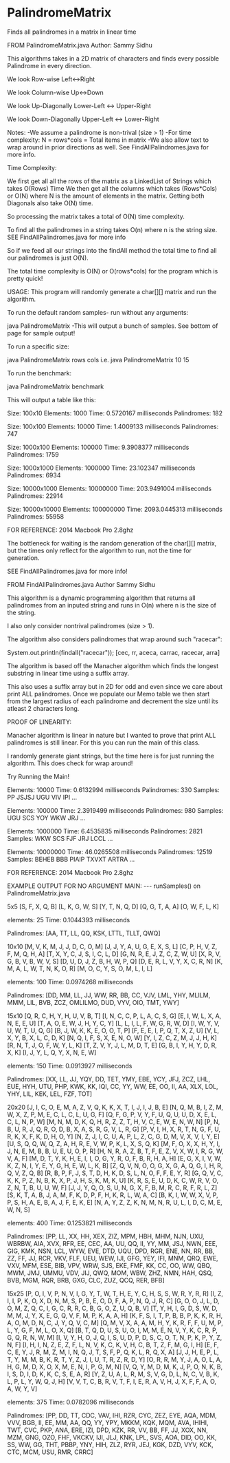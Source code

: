PalindromeMatrix
================

Finds all palindromes in a matrix in linear time


FROM PalindromeMatrix.java
Author: Sammy Sidhu

This algorithms takes in a 2D matrix of characters and finds every possible Palindrome in every direction. 

We look Row-wise 		Left<->Right

We look Column-wise 	Up<->Down

We look Up-Diagonally   Lower-Left <-> Upper-Right

We look Down-Diagonally Upper-Left <-> Lower-Right

Notes:
-We assume a palindrome is non-trival (size > 1)
-For time complexity: N = rows*cols = Total items in matrix
-We also allow text to wrap around in prior directions as well. See FindAllPalindromes.java for more info.


Time Complexity:

We first get all all the rows of the matrix as a LinkedList of Strings which takes O(Rows) Time
We then get all the columns which takes (Rows*Cols) or O(N) where N is the amount of elements in the matrix.
Getting both Diagonals also take O(N) time.

So processing the matrix takes a total of O(N) time complexity.

To find all the palindromes in a string takes O(n) where n is the string size. SEE FindAllPalindromes.java for more info

So if we feed all our strings into the findAll method the total time to find all our palindromes is just O(N).

The total time complexity is O(N) or O(rows*cols) for the program which is pretty quick!

USAGE:
This program will randomly generate a char[][] matrix and run the algorithm.

To run the default random samples- run without any arguments:

java PalindromeMatrix
-This will output a bunch of samples. See bottom of page for sample output!

To run a specific size:

java PalindromeMatrix rows cols
i.e.
java PalindromeMatrix 10 15

To run the benchmark:

java PalindromeMatrix benchmark

This will output a table like this:

Size: 100x10 Elements: 1000 Time: 0.5720167 milliseconds
Palindromes: 182

Size: 100x100 Elements: 10000 Time: 1.4009133 milliseconds
Palindromes: 747

Size: 1000x100 Elements: 100000 Time: 9.3908377 milliseconds
Palindromes: 1759

Size: 1000x1000 Elements: 1000000 Time: 23.102347 milliseconds
Palindromes: 6934

Size: 10000x1000 Elements: 10000000 Time: 203.9491004 milliseconds
Palindromes: 22914

Size: 10000x10000 Elements: 100000000 Time: 2093.0445313 milliseconds
Palindromes: 55958

FOR REFERENCE: 2014 Macbook Pro 2.8ghz

The bottleneck for waiting is the random generation of the char[][] matrix, but the times only reflect for the algorithm to run, not the time for generation.

SEE FindAllPalindromes.java for more info!

FROM FindAllPalindromes.java
Author Sammy Sidhu

This algorithm is a dynamic programming algorithm that returns all palindromes from an inputed string and runs in O(n) where n is the size of the string.

I also only consider nontrival palindromes (size > 1).

The algorithm also considers palindromes that wrap around such "racecar": 

System.out.println(findall("racecar"));
[cec, rr, aceca, carrac, racecar, arra]

The algorithm is based off the Manacher algorithm which finds the longest substring in linear time using a suffix array. 

This also uses a suffix array but in 2D for odd and even since we care about print ALL palindromes.
Once we populate our Memo table we then start from the largest radius of each palindrome and decrement the size until its atleast 2 characters long.


PROOF OF LINEARITY:

Manacher algorithm is linear in nature but I wanted to prove that print ALL palindromes is still linear. For this you can run the main of this class.

I randomly generate giant strings, but the time here is for just running the algorithm. This does check for wrap around!

Try Running the Main!

Elements: 10000 Time: 0.6132994 milliseconds Palindromes: 330
Samples: PP JSJSJ UGU VIV IPI ...

Elements: 100000 Time: 2.3919499 milliseconds Palindromes: 980
Samples: UGU SCS YOY WKW JRJ ...

Elements: 1000000 Time: 6.4535835 milliseconds Palindromes: 2821
Samples: WKW SCS FJF JRJ LCCL ...

Elements: 10000000 Time: 46.0265508 milliseconds Palindromes: 12519
Samples: BEHEB BBB PIAIP TXVXT ARTRA ...

FOR REFERENCE: 2014 Macbook Pro 2.8ghz


EXAMPLE OUTPUT FOR NO ARGUMENT MAIN: --- runSamples() on PalindromeMatrix.java

5x5
[S, F, X, Q, B]
[L, K, G, W, S]
[Y, T, N, Q, D]
[Q, G, T, A, A]
[O, W, F, L, K]

elements: 25
Time: 0.1044393 milliseconds

Palindromes:
[AA, TT, LL, QQ, KSK, LTTL, TLLT, QWQ]

10x10
[M, V, K, M, J, J, D, C, O, M]
[J, J, Y, A, U, G, E, X, S, L]
[C, P, H, V, Z, F, M, Q, H, A]
[T, X, Y, C, J, S, I, C, L, D]
[G, N, R, E, J, Z, C, Z, W, U]
[X, R, V, G, B, V, B, W, V, S]
[D, U, D, J, Z, B, H, W, P, Q]
[D, E, R, L, V, Y, X, C, R, N]
[K, M, A, L, W, T, N, K, O, R]
[M, O, C, Y, S, O, M, L, I, L]

elements: 100
Time: 0.0974268 milliseconds

Palindromes:
[DD, MM, LL, JJ, WW, RR, BB, CC, VJV, LML, YHY, MLILM, MMM, LIL, BVB, ZCZ, OMLILMO, DUD, VYV, OIO, TMT, YWY]

15x10
[Q, R, C, H, Y, H, U, V, B, T]
[I, N, C, C, P, L, A, C, S, G]
[E, I, W, L, X, A, N, E, E, U]
[T, A, O, E, W, J, H, Y, C, Y]
[L, L, I, L, F, W, G, R, W, D]
[I, W, Y, V, U, W, T, U, Q, G]
[B, J, W, K, K, E, O, O, T, P]
[F, E, E, I, P, Q, T, X, Z, U]
[V, L, X, Y, B, X, L, C, D, K]
[N, Q, I, F, S, X, E, N, O, W]
[Y, I, Z, C, Z, M, J, J, H, K]
[R, N, T, J, O, F, W, Y, L, K]
[T, Z, V, Y, J, L, M, D, T, E]
[G, B, I, Y, H, Y, D, R, X, K]
[I, J, Y, L, Q, Y, X, N, E, W]

elements: 150
Time: 0.0913927 milliseconds

Palindromes:
[XX, LL, JJ, YQY, DD, TET, YMY, EBE, YCY, JFJ, ZCZ, LHL, EUE, HYH, UTU, PHP, KWK, KK, IQI, CC, YY, WW, EE, OO, II, AA, XLX, LOL, YHY, LIL, KEK, LEL, FZF, TOT]

20x20
[J, I, C, O, E, M, A, Z, V, Q, K, K, X, T, I, J, I, J, B, E]
[N, Q, M, B, I, Z, M, W, X, Z, P, M, E, C, L, C, L, U, G, F]
[Q, F, G, P, V, Y, F, U, Q, U, U, D, X, E, L, C, L, N, P, W]
[M, N, M, D, K, Q, H, R, Z, Z, T, H, V, C, E, W, E, N, W, N]
[P, N, B, U, R, J, Q, R, O, D, B, X, A, S, R, G, V, L, R, G]
[P, V, I, H, X, R, T, N, G, F, U, R, K, X, F, K, D, H, O, Y]
[N, Z, J, I, C, U, A, P, L, Z, C, G, D, M, V, X, V, I, Y, E]
[U, S, Q, Q, W, Q, Z, A, H, R, E, V, W, P, K, L, X, S, Q, K]
[M, F, O, X, X, H, Y, I, J, N, E, M, B, B, U, E, U, O, P, R]
[H, N, R, A, Z, B, T, F, E, Z, V, X, W, I, R, G, W, V, A, F]
[M, D, T, Y, K, H, E, I, I, O, G, Y, R, O, F, B, R, H, A, H]
[E, G, X, I, V, W, K, Z, N, I, Y, E, Y, G, H, E, W, L, K, B]
[Z, Q, V, N, O, O, G, X, G, A, Q, G, I, H, R, Q, V, Z, Q, B]
[R, B, P, F, J, S, T, D, H, K, D, S, L, N, O, F, F, E, Y, R]
[G, Q, V, C, K, K, P, Z, N, B, K, X, P, J, H, S, K, M, K, U]
[K, R, S, E, U, D, K, C, W, R, V, O, Z, N, T, B, U, U, W, F]
[J, J, Y, Q, O, S, U, N, G, X, F, B, M, R, C, R, F, R, L, Z]
[S, K, T, A, B, J, A, M, F, K, D, P, F, H, K, R, L, W, A, C]
[B, K, I, W, W, X, V, P, P, S, H, A, E, B, A, J, F, E, K, E]
[N, A, Y, Z, Z, K, N, M, N, R, U, L, I, D, C, M, E, W, N, S]

elements: 400
Time: 0.1253821 milliseconds

Palindromes:
[PP, LL, XX, HH, XEX, ZIZ, MPM, HBH, MHM, NJN, UXU, WBRBW, AIA, XVX, RFR, EE, CEC, AA, UU, QQ, II, YY, MM, JSJ, NWN, EEE, GIG, KMK, NSN, LCL, WYW, EVE, DTD, UQU, DPD, RGR, ENE, NN, RR, BB, ZZ, FF, JJ, RCR, VKV, FLF, UEU, WEW, IJI, GFG, YEY, IFI, MNM, QRQ, EWE, VXV, MFM, ESE, BIB, VPV, WRW, SJS, EKE, FMF, KK, CC, OO, WW, QBQ, MWM, JMJ, UMMU, VDV, JIJ, QWQ, MOM, WBW, ZHZ, NMN, HAH, QSQ, BVB, MGM, RQR, BRB, GXG, CLC, ZUZ, QCQ, RER, BFB]

15x25
[P, O, I, V, P, N, V, I, G, Y, T, W, T, H, E, Y, C, H, S, S, W, R, Y, R, R]
[I, Z, I, I, P, K, O, X, D, N, M, S, P, B, E, O, D, F, A, P, N, Q, J, R, C]
[G, O, O, J, L, D, O, M, Z, Q, C, I, G, C, R, R, C, B, G, O, Z, U, Q, B, V]
[T, Y, H, I, G, D, S, W, D, M, M, J, Y, X, E, G, Q, V, F, M, P, K, A, A, H]
[K, F, S, I, T, P, B, B, P, K, K, R, H, A, O, M, D, N, C, J, Y, Q, V, C, M]
[Q, M, V, X, A, A, M, H, Y, K, R, F, F, U, M, P, L, Y, G, F, M, L, O, X, Q]
[B, T, Q, D, U, S, U, O, I, M, M, E, N, V, Y, K, C, R, P, G, Q, R, N, W, M]
[I, V, Y, H, O, J, Q, I, S, U, D, P, D, S, C, O, T, N, P, K, P, Y, Z, N, F]
[I, H, I, N, Z, E, Z, F, L, N, V, K, C, K, V, H, C, B, T, Z, F, M, G, I, H]
[E, F, C, E, Y, J, R, M, Z, M, I, N, Q, J, T, S, F, P, Q, K, L, R, Q, X, A]
[J, J, H, E, P, L, T, Y, M, M, B, K, R, T, Y, Z, J, I, U, T, R, Z, R, D, Y]
[O, R, R, M, Y, J, A, O, L, A, H, G, M, D, X, O, X, M, E, N, I, P, G, M, N]
[V, Q, Y, M, D, M, K, J, P, O, N, K, B, I, S, D, I, D, K, K, C, S, E, A, R]
[Y, Z, U, A, L, R, M, S, V, G, D, L, N, C, V, B, K, L, P, L, Y, W, Q, J, H]
[V, V, T, C, B, R, V, T, F, I, E, R, A, V, H, J, X, F, F, A, O, A, W, Y, V]

elements: 375
Time: 0.0782096 milliseconds

Palindromes:
[PP, DD, TT, CDC, VAV, IHI, RZR, CYC, ZEZ, EYE, AQA, MDM, VVV, BGB, II, EE, MM, AA, QQ, YY, YPY, MKKM, KQK, MQM, AVA, IHIHI, TWT, CVC, PKP, ANA, ERE, IZI, DPD, KZK, RR, VV, BB, FF, JJ, XOX, NN, MZM, GNG, OZO, FHF, VKCKV, IJI, JLJ, KNK, LPL, SVS, AOA, DID, OO, KK, SS, WW, GG, THT, PBBP, YNY, HIH, ZLZ, RYR, JEJ, KGK, DZD, VYV, KCK, CTC, MCM, USU, RMR, CRRC]


